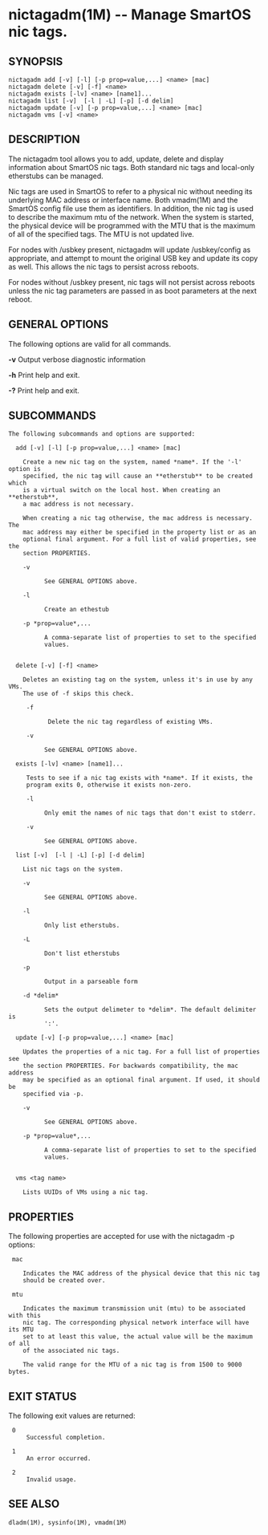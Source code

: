 # nictagadm(1M) -- Manage SmartOS nic tags.


## SYNOPSIS

    nictagadm add [-v] [-l] [-p prop=value,...] <name> [mac]
    nictagadm delete [-v] [-f] <name>
    nictagadm exists [-lv] <name> [name1]...
    nictagadm list [-v]  [-l | -L] [-p] [-d delim]
    nictagadm update [-v] [-p prop=value,...] <name> [mac]
    nictagadm vms [-v] <name>



## DESCRIPTION

The nictagadm tool allows you to add, update, delete and display information
about SmartOS nic tags. Both standard nic tags and local-only etherstubs can
be managed.

Nic tags are used in SmartOS to refer to a physical nic without needing its
underlying MAC address or interface name. Both vmadm(1M) and the SmartOS
config file use them as identifiers. In addition, the nic tag is used to
describe the maximum mtu of the network. When the system is started, the
physical device will be programmed with the MTU that is the maximum of
all of the specified tags. The MTU is not updated live.

For nodes with /usbkey present, nictagadm will update /usbkey/config as
appropriate, and attempt to mount the original USB key and update its copy
as well. This allows the nic tags to persist across reboots.

For nodes without /usbkey present, nic tags will not persist across reboots
unless the nic tag parameters are passed in as boot parameters at the next
reboot.


## GENERAL OPTIONS

The following options are valid for all commands.

**-v**
    Output verbose diagnostic information

**-h**
    Print help and exit.

**-?**
    Print help and exit.


## SUBCOMMANDS

    The following subcommands and options are supported:

      add [-v] [-l] [-p prop=value,...] <name> [mac]

        Create a new nic tag on the system, named *name*. If the '-l' option is
        specified, the nic tag will cause an **etherstub** to be created which
        is a virtual switch on the local host. When creating an **etherstub**,
        a mac address is not necessary.

        When creating a nic tag otherwise, the mac address is necessary. The
        mac address may either be specified in the property list or as an
        optional final argument. For a full list of valid properties, see the
        section PROPERTIES.

        -v

              See GENERAL OPTIONS above.

        -l

              Create an ethestub

        -p *prop=value*,...

              A comma-separate list of properties to set to the specified
              values.


      delete [-v] [-f] <name>

        Deletes an existing tag on the system, unless it's in use by any VMs.
        The use of -f skips this check.

         -f

               Delete the nic tag regardless of existing VMs.

         -v

              See GENERAL OPTIONS above.

      exists [-lv] <name> [name1]...

         Tests to see if a nic tag exists with *name*. If it exists, the
         program exits 0, otherwise it exists non-zero.

         -l

              Only emit the names of nic tags that don't exist to stderr.

         -v

              See GENERAL OPTIONS above.

      list [-v]  [-l | -L] [-p] [-d delim]

        List nic tags on the system.

        -v

              See GENERAL OPTIONS above.

        -l

              Only list etherstubs.

        -L

              Don't list etherstubs

        -p

              Output in a parseable form

        -d *delim*

              Sets the output delimeter to *delim*. The default delimiter is
              ':'.

      update [-v] [-p prop=value,...] <name> [mac]

        Updates the properties of a nic tag. For a full list of properties see
        the section PROPERTIES. For backwards compatibility, the mac address
        may be specified as an optional final argument. If used, it should be
        specified via -p.

        -v

              See GENERAL OPTIONS above.

        -p *prop=value*,...

              A comma-separate list of properties to set to the specified
              values.


      vms <tag name>

        Lists UUIDs of VMs using a nic tag.


## PROPERTIES

The following properties are accepted for use with the nictagadm -p options:

     mac

        Indicates the MAC address of the physical device that this nic tag
        should be created over.

     mtu

        Indicates the maximum transmission unit (mtu) to be associated with this
        nic tag. The corresponding physical network interface will have its MTU
        set to at least this value, the actual value will be the maximum of all
        of the associated nic tags.

        The valid range for the MTU of a nic tag is from 1500 to 9000 bytes.

## EXIT STATUS

The following exit values are returned:

     0
         Successful completion.

     1
         An error occurred.

     2
         Invalid usage.


## SEE ALSO

    dladm(1M), sysinfo(1M), vmadm(1M)

